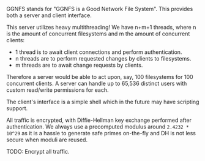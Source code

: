 GGNFS stands for "GGNFS is a Good Network File System". This provides both a server and client interface.

This server utilizes heavy multithreading! We have n+m+1 threads, where n is the amount of concurrent filesystems and m the amount of concurrent clients:

- 1 thread is to await client connections and perform authentication.
- n threads are to perform requested changes by clients to filesystems.
- m threads are to await change requests by clients.

Therefore a server would be able to act upon, say, 100 filesystems for 100 concurrent clients. A server can handle up to 65,536 distinct users with custom read/write permissions for each.

The client's interface is a simple shell which in the future may have scripting support.

All traffic is encrypted, with Diffie-Hellman key exchange performed after authentication. We always use a precomputed modulus around `2.4232 * 10^29` as it is a hassle to generate safe primes on-the-fly and DH is not less secure when moduli are reused.

TODO: Encrypt all traffic.
